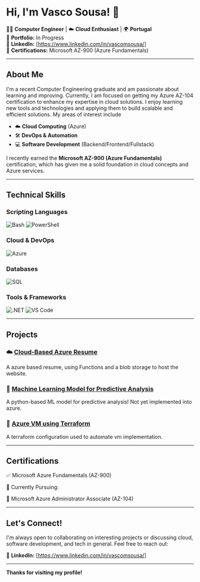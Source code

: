 # Hi, I'm Vasco Sousa! 👋

👨‍💻 **Computer Engineer** | ☁️ **Cloud Enthusiast** | 🌍 **Portugal**  
🔗 **Portfolio:** In Progress  
🔗 **LinkedIn:** [https://www.linkedin.com/in/vascomsousa/]  
🔗 **Certifications:** Microsoft AZ-900 (Azure Fundamentals)

---

## About Me

I'm a recent Computer Engineering graduate and am passionate about learning and improving. Currently, I am focused on getting my Azure AZ-104 certification to enhance my expertise in cloud solutions. I enjoy learning new tools and technologies and applying them to build scalable and efficient solutions. My areas of interest include

- ☁️ **Cloud Computing** (Azure)
- 🛠️ **DevOps & Automation**
- 💻 **Software Development** (Backend/Frontend/Fullstack)

I recently earned the **Microsoft AZ-900 (Azure Fundamentals)** certification, which has given me a solid foundation in cloud concepts and Azure services.

---

## Technical Skills

### Scripting Languages
![Bash](https://img.shields.io/badge/Bash-4EAA25?style=for-the-badge&logo=gnu-bash&logoColor=white)
![PowerShell](https://img.shields.io/badge/PowerShell-5391FE?style=for-the-badge&logo=shieldsdotio&logoColor=white)

### Cloud & DevOps
![Azure](https://img.shields.io/badge/Azure-0089D6?style=for-the-badge&logo=microsoft-azure&logoColor=white)

### Databases
![SQL](https://img.shields.io/badge/SQL-00758F?style=for-the-badge&logo=database&logoColor=white)


### Tools & Frameworks
![.NET](https://img.shields.io/badge/Git-F05032?style=for-the-badge&logo=git&logoColor=white)
![VS Code](https://img.shields.io/badge/VS_Code-007ACC?style=for-the-badge&logo=visual-studio-code&logoColor=white)

---

## Projects

### ☁️ [Cloud-Based Azure Resume](https://github.com/VascoC24/azure-resume)
A azure based resume, using Functions and a blob storage to host the website.

### 🤖 [Machine Learning Model for Predictive Analysis](https://github.com/VascoC24/BrainMRIML)
A python-based ML model for predictive analysis! Not yet implemented into azure.

### 🔧 [Azure VM using Terraform](https://github.com/VascoC24/TerraformAzure)
A terraform configuration used to automate vm implementation.

---

## Certifications

✅ Microsoft Azure Fundamentals (AZ-900)

🎯 Currently Pursuing:

🔹 Microsoft Azure Administrator Associate (AZ-104)

---

## Let's Connect!

I'm always open to collaborating on interesting projects or discussing cloud, software development, and tech in general. Feel free to reach out:

🔗 **LinkedIn:** [https://www.linkedin.com/in/vascomsousa/]

---

**Thanks for visiting my profile!**
